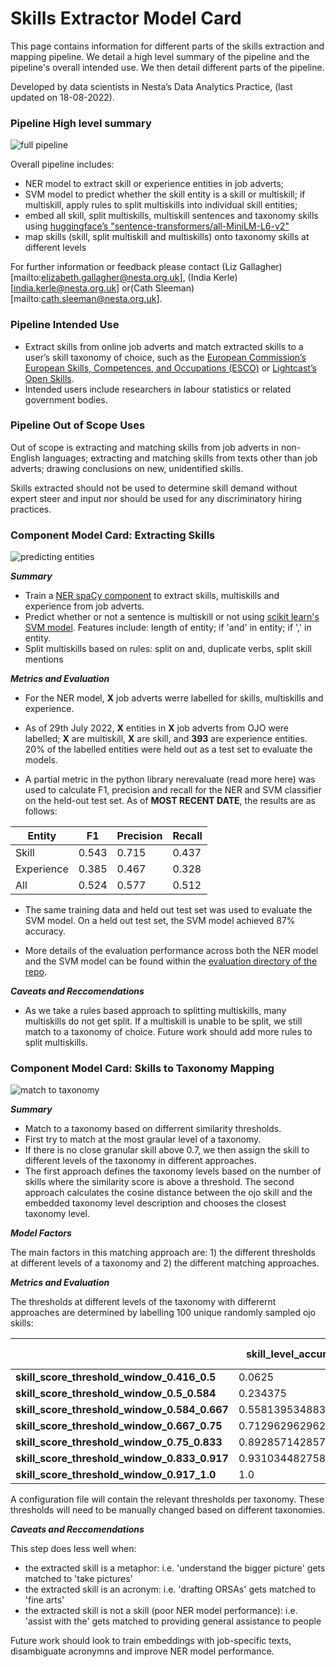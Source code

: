 # Skills Extractor Model Card

This page contains information for different parts of the skills extraction and mapping pipeline. We detail a high level summary of the pipeline and the pipeline's overall intended use. We then detail different parts of the pipeline.

Developed by data scientists in Nesta’s Data Analytics Practice, (last updated on 18-08-2022).

### Pipeline High level summary

<p><img alt="full pipeline" src="/img/full_pipeline.jpeg" /></p>

Overall pipeline includes:

- NER model to extract skill or experience entities in job adverts;
- SVM model to predict whether the skill entity is a skill or multiskill; if multiskill, apply rules to split multiskills into individual skill entities;
- embed all skill, split multiskills, multiskill sentences and taxonomy skills using [huggingface’s "sentence-transformers/all-MiniLM-L6-v2"](https://www.google.com/url?q=https://huggingface.co/sentence-transformers/all-MiniLM-L6-v2&sa=D&source=docs&ust=1660824880413352&usg=AOvVaw2dpSwPbxZibtqIcyi7sIIT)
- map skills (skill, split multiskill and multiskills) onto taxonomy skills at different levels

For further information or feedback please contact (Liz Gallagher)[mailto:elizabeth.gallagher@nesta.org.uk], (India Kerle)[india.kerle@nesta.org.uk] or(Cath Sleeman)[mailto:cath.sleeman@nesta.org.uk].

### Pipeline Intended Use

- Extract skills from online job adverts and match extracted skills to a user’s skill taxonomy of choice, such as the [European Commission’s European Skills, Competences, and Occupations (ESCO)](https://esco.ec.europa.eu/en) or [Lightcast’s Open Skills](https://www.economicmodeling.com/2022/03/08/open-skills-taxonomy/#:~:text=Skills%20Taxonomy%2FOpen%20methodology%3A&text=To%20help%20everyone%20speak%20the,resumes%E2%80%94updated%20every%20two%20weeks.).
- Intended users include researchers in labour statistics or related government bodies.

### Pipeline Out of Scope Uses

Out of scope is extracting and matching skills from job adverts in non-English languages; extracting and matching skills from texts other than job adverts; drawing conclusions on new, unidentified skills.

Skills extracted should not be used to determine skill demand without expert steer and input nor should be used for any discriminatory hiring practices.

### Component Model Card: Extracting Skills

<p><img alt="predicting entities" src="/img/predicting_entities.jpeg" /></p>

**_Summary_**

- Train a [NER spaCy component](https://spacy.io/api/entityrecognizer) to extract skills, multiskills and experience from job adverts.
- Predict whether or not a sentence is multiskill or not using [scikit learn's SVM model](https://scikit-learn.org/stable/modules/svm.html). Features include: length of entity; if 'and' in entity; if ',' in entity.
- Split multiskills based on rules: split on and, duplicate verbs, split skill mentions

**_Metrics and Evaluation_**

- For the NER model, **X** job adverts werre labelled for skills, multiskills and experience.
- As of 29th July 2022, **X** entities in **X** job adverts from OJO were labelled; **X** are multiskill, **X** are skill, and **393** are experience entities. 20% of the labelled entities were held out as a test set to evaluate the models.

- A partial metric in the python library nerevaluate (read more here) was used to calculate F1, precision and recall for the NER and SVM classifier on the held-out test set. As of **MOST RECENT DATE**, the results are as follows:

| Entity     | F1    | Precision | Recall |
| ---------- | ----- | --------- | ------ |
| Skill      | 0.543 | 0.715     | 0.437  |
| Experience | 0.385 | 0.467     | 0.328  |
| All        | 0.524 | 0.577     | 0.512  |

- The same training data and held out test set was used to evaluate the SVM model. On a held out test set, the SVM model achieved 87% accuracy.

- More details of the evaluation performance across both the NER model and the SVM model can be found within the [evaluation directory of the repo](https://github.com/nestauk/ojd_daps_skills/blob/dev/ojd_daps_skills/pipeline/evaluation/20220729_ner_svm_model_evaluation.json).

**_Caveats and Reccomendations_**

- As we take a rules based approach to splitting multiskills, many multiskills do not get split. If a multiskill is unable to be split, we still match to a taxonomy of choice. Future work should add more rules to split multiskills.

### Component Model Card: Skills to Taxonomy Mapping

<p><img alt="match to taxonomy" src="/img/matching_to_taxonomy.jpeg" /></p>

**_Summary_**

- Match to a taxonomy based on differrent similarity thresholds.
- First try to match at the most graular level of a taxonomy.
- If there is no close granular skill above 0.7, we then assign the skill to different levels of the taxonomy in different approaches.
- The first approach defines the taxonomy levels based on the number of skills where the similarity score is above a threshold. The second approach calculates the cosine distance between the ojo skill and the embedded taxonomy level description and chooses the closest taxonomy level.

**_Model Factors_**

The main factors in this matching approach are: 1) the different thresholds at different levels of a taxonomy and 2) the different matching approaches.

**_Metrics and Evaluation_**

The thresholds at different levels of the taxonomy with differernt approaches are determined by labelling 100 unique randomly sampled ojo skills:

|                                              | **skill_level_accuracy** | **top\_'Level 2 preferred term'\_tax_level_accuracy** | **top\_'Level 3 preferred term'\_tax_level_accuracy** | **most_common_1_level_accuracy** | **most_common_2_level_accuracy** | **most_common_3_level_accuracy** |
| -------------------------------------------- | ------------------------ | ----------------------------------------------------- | ----------------------------------------------------- | -------------------------------- | -------------------------------- | -------------------------------- |
| **skill_score_threshold_window_0.416_0.5**   | 0.0625                   | 0.0                                                   | 0.75                                                  | 0.4375                           | 0.4375                           | 0.0                              |
| **skill_score_threshold_window_0.5_0.584**   | 0.234375                 | 0.1875                                                | 0.578125                                              | 0.6875                           | 0.6875                           | 0.640625                         |
| **skill_score_threshold_window_0.584_0.667** | 0.5581395348837210       | 0.2248062015503880                                    | 0.875968992248062                                     | 0.8992248062015500               | 0.875968992248062                | 0.875968992248062                |
| **skill_score_threshold_window_0.667_0.75**  | 0.7129629629629630       | 0.32407407407407400                                   | 0.9351851851851850                                    | 0.8888888888888890               | 0.8240740740740740               | 0.7037037037037040               |
| **skill_score_threshold_window_0.75_0.833**  | 0.8928571428571430       | 0.6607142857142860                                    | 0.9821428571428570                                    | 0.8928571428571430               | 0.8928571428571430               | 0.8928571428571430               |
| **skill_score_threshold_window_0.833_0.917** | 0.9310344827586210       | 0.5172413793103450                                    | 1.0                                                   | 0.9655172413793100               | 0.9655172413793100               | 0.896551724137931                |
| **skill_score_threshold_window_0.917_1.0**   | 1.0                      | 0.6666666666666670                                    | 1.0                                                   | 1.0                              | 1.0                              | 1.0                              |

A configuration file will contain the relevant thresholds per taxonomy. These thresholds will need to be manually changed based on different taxonomies.

**_Caveats and Reccomendations_**

This step does less well when:

- the extracted skill is a metaphor: i.e. 'understand the bigger picture' gets matched to 'take pictures'
- the extracted skill is an acronym: i.e. 'drafting ORSAs' gets matched to 'fine arts'
- the extracted skill is not a skill (poor NER model performance): i.e. 'assist with the' gets matched to providing general assistance to people

Future work should look to train embeddings with job-specific texts, disambiguate acronymns and improve NER model performance.
